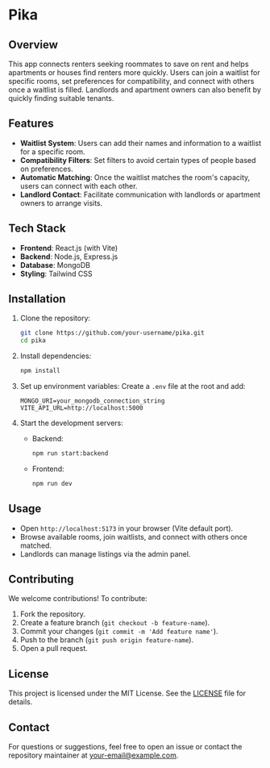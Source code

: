 # Pika

## Overview
This app connects renters seeking roommates to save on rent and helps apartments or houses find renters more quickly. Users can join a waitlist for specific rooms, set preferences for compatibility, and connect with others once a waitlist is filled. Landlords and apartment owners can also benefit by quickly finding suitable tenants.

## Features
- **Waitlist System**: Users can add their names and information to a waitlist for a specific room.
- **Compatibility Filters**: Set filters to avoid certain types of people based on preferences.
- **Automatic Matching**: Once the waitlist matches the room's capacity, users can connect with each other.
- **Landlord Contact**: Facilitate communication with landlords or apartment owners to arrange visits.

## Tech Stack
- **Frontend**: React.js (with Vite)
- **Backend**: Node.js, Express.js
- **Database**: MongoDB
- **Styling**: Tailwind CSS

## Installation

1. Clone the repository:
   ```bash
   git clone https://github.com/your-username/pika.git
   cd pika
   ```

2. Install dependencies:
   ```bash
   npm install
   ```

3. Set up environment variables:
   Create a `.env` file at the root and add:
   ```env
   MONGO_URI=your_mongodb_connection_string
   VITE_API_URL=http://localhost:5000
   ```

4. Start the development servers:
   - Backend:
     ```bash
     npm run start:backend
     ```
   - Frontend:
     ```bash
     npm run dev
     ```

## Usage
- Open `http://localhost:5173` in your browser (Vite default port).
- Browse available rooms, join waitlists, and connect with others once matched.
- Landlords can manage listings via the admin panel.

## Contributing
We welcome contributions! To contribute:
1. Fork the repository.
2. Create a feature branch (`git checkout -b feature-name`).
3. Commit your changes (`git commit -m 'Add feature name'`).
4. Push to the branch (`git push origin feature-name`).
5. Open a pull request.

## License
This project is licensed under the MIT License. See the [LICENSE](LICENSE) file for details.

## Contact
For questions or suggestions, feel free to open an issue or contact the repository maintainer at [your-email@example.com](mailto:your-email@example.com).
